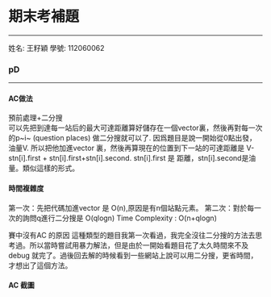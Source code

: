 # 期末考補題
----
姓名: 王籽穎
學號: 112060062

### pD
------------

#### AC做法
預前處理+二分搜
<br>
可以先把到達每一站后的最大可達距離算好儲存在一個vector裏，然後再對每一次的p~i~ (question places) 做二分搜就可以了. 因爲題目是說一開始從0點出發，油量V. 所以把他加進vector 裏，然後再算現在的位置到下一站的可達距離是 V-stn[i].first + stn[i].first+stn[i].second. stn[i].first 是 距離，stn[i].second是油量。類似這樣的形式。
<br>
#### 時間複雜度
第一次：先把代碼加進vector 是 O(n),原因是有n個站點元素。
第二次：對於每一次的詢問q進行二分搜是 O(qlogn)
Time Complexity : O(n+qlogn)

賽中沒有AC 的原因
這種類型的題目我第一次看過，我完全沒往二分搜的方法去思考過。所以當時嘗試用暴力解法，但是由於一開始看題目花了太久時間來不及debug 就完了。過後回去解的時候看到一些網站上說可以用二分搜，更省時間，才想出了這個方法。

#### AC 截圖


